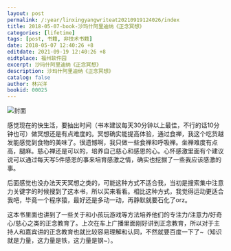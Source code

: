 ```yaml
---
layout: post
permalink: /:year/linxingyangwriteat20210919124026/index
title: 2018-05-07-book-沙玛什阿里迪纳《正念冥想》
categories: [lifetime]
tags: [post, 书籍, 非技术书籍]
date: 2018-05-07 12:40:26 +8
editdate: 2021-09-19 12:40:26 +8
eidtplace: 福州软件园
excerpt: 沙玛什阿里迪纳《正念冥想》
description: 沙玛什阿里迪纳《正念冥想》
catalog: false
author: 林兴洋
bookid: 00025
---
```



![封面](https://gitee.com/linxingyang/at-2020-10-02-image/raw/master/image/T-talks/image/2018/books/znmx.jpg)


感觉现在的快生活，要抽出时间（书本建议每天30分钟以上最佳，不行的话10分钟也可）做冥想还是有点难度的。冥想确实能提高体验，通过食禅，我这个吃货越发能感觉到食物的美味了。很遗憾啊，我只做一些食禅和呼吸禅。坐禅难度有点高，腿麻。慈心禅还是可以的，培养自己慈心和感恩的心。心怀感激里面有个建议说可以通过每天写5件感恩的事来培育感激之情，确实也挖掘了一些我应该感激的事。


后面感觉也没办法天天冥想之类的，可能这种方式不适合我，当初是搜索集中注意力关键字的时候搜到了这本书，所以买来看看。相比这种方式，我觉得运动更适合我吧，毕竟一个程序猿，最好还是多动一动，再静默就要石化了orz。


这本书里面也讲到了一些关于和小孩玩游戏等方法培养他们的专注力/注意力/好奇心/慈心之类的正念教育了。上次在车上广播里面刚好讲到正念教育，所以对于主持人和嘉宾讲的正念教育也就比较容易理解和认同，不然就要百度一下了~（知识就是力量，这力量是铁，这力量是钢~）。

